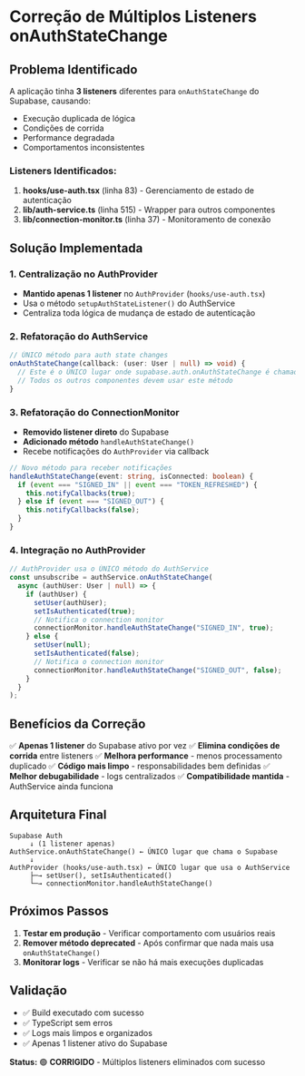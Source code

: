 # Correção de Múltiplos Listeners onAuthStateChange

## Problema Identificado

A aplicação tinha **3 listeners** diferentes para `onAuthStateChange` do Supabase, causando:

- Execução duplicada de lógica
- Condições de corrida
- Performance degradada
- Comportamentos inconsistentes

### Listeners Identificados:

1. **hooks/use-auth.tsx** (linha 83) - Gerenciamento de estado de autenticação
2. **lib/auth-service.ts** (linha 515) - Wrapper para outros componentes
3. **lib/connection-monitor.ts** (linha 37) - Monitoramento de conexão

## Solução Implementada

### 1. Centralização no AuthProvider

- **Mantido apenas 1 listener** no `AuthProvider` (`hooks/use-auth.tsx`)
- Usa o método `setupAuthStateListener()` do AuthService
- Centraliza toda lógica de mudança de estado de autenticação

### 2. Refatoração do AuthService

```typescript
// ÚNICO método para auth state changes
onAuthStateChange(callback: (user: User | null) => void) {
  // Este é o ÚNICO lugar onde supabase.auth.onAuthStateChange é chamado
  // Todos os outros componentes devem usar este método
}
```

### 3. Refatoração do ConnectionMonitor

- **Removido listener direto** do Supabase
- **Adicionado método** `handleAuthStateChange()`
- Recebe notificações do `AuthProvider` via callback

```typescript
// Novo método para receber notificações
handleAuthStateChange(event: string, isConnected: boolean) {
  if (event === "SIGNED_IN" || event === "TOKEN_REFRESHED") {
    this.notifyCallbacks(true);
  } else if (event === "SIGNED_OUT") {
    this.notifyCallbacks(false);
  }
}
```

### 4. Integração no AuthProvider

```typescript
// AuthProvider usa o ÚNICO método do AuthService
const unsubscribe = authService.onAuthStateChange(
  async (authUser: User | null) => {
    if (authUser) {
      setUser(authUser);
      setIsAuthenticated(true);
      // Notifica o connection monitor
      connectionMonitor.handleAuthStateChange("SIGNED_IN", true);
    } else {
      setUser(null);
      setIsAuthenticated(false);
      // Notifica o connection monitor
      connectionMonitor.handleAuthStateChange("SIGNED_OUT", false);
    }
  }
);
```

## Benefícios da Correção

✅ **Apenas 1 listener** do Supabase ativo por vez
✅ **Elimina condições de corrida** entre listeners
✅ **Melhora performance** - menos processamento duplicado
✅ **Código mais limpo** - responsabilidades bem definidas
✅ **Melhor debugabilidade** - logs centralizados
✅ **Compatibilidade mantida** - AuthService ainda funciona

## Arquitetura Final

```
Supabase Auth
     ↓ (1 listener apenas)
AuthService.onAuthStateChange() ← ÚNICO lugar que chama o Supabase
     ↓
AuthProvider (hooks/use-auth.tsx) ← ÚNICO lugar que usa o AuthService
     ├─→ setUser(), setIsAuthenticated()
     └─→ connectionMonitor.handleAuthStateChange()
```

## Próximos Passos

1. **Testar em produção** - Verificar comportamento com usuários reais
2. **Remover método deprecated** - Após confirmar que nada mais usa `onAuthStateChange()`
3. **Monitorar logs** - Verificar se não há mais execuções duplicadas

## Validação

- ✅ Build executado com sucesso
- ✅ TypeScript sem erros
- ✅ Logs mais limpos e organizados
- ✅ Apenas 1 listener ativo do Supabase

**Status:** 🟢 **CORRIGIDO** - Múltiplos listeners eliminados com sucesso
